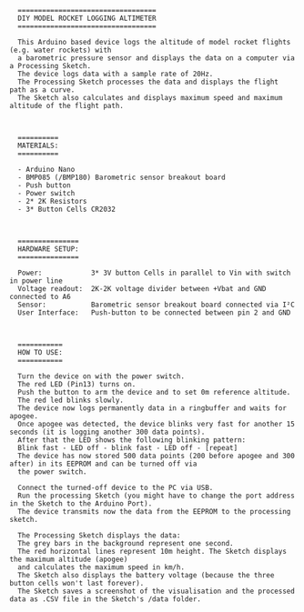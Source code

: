  
      ==================================
      DIY MODEL ROCKET LOGGING ALTIMETER
      ==================================
      
      This Arduino based device logs the altitude of model rocket flights (e.g. water rockets) with 
      a barometric pressure sensor and displays the data on a computer via a Processing Sketch. 
      The device logs data with a sample rate of 20Hz. 
      The Processing Sketch processes the data and displays the flight path as a curve. 
      The Sketch also calculates and displays maximum speed and maximum altitude of the flight path.
      
      
     
      ==========
      MATERIALS:
      ==========
      
      - Arduino Nano
      - BMP085 (/BMP180) Barometric sensor breakout board 
      - Push button
      - Power switch
      - 2* 2K Resistors
      - 3* Button Cells CR2032
      
      
      
      ===============
      HARDWARE SETUP:
      ===============
      
      Power:            3* 3V button Cells in parallel to Vin with switch in power line
      Voltage readout:  2K-2K voltage divider between +Vbat and GND connected to A6
      Sensor:           Barometric sensor breakout board connected via I²C
      User Interface:   Push-button to be connected between pin 2 and GND
      
      
      
      ===========
      HOW TO USE:
      ===========
      
      Turn the device on with the power switch. 
      The red LED (Pin13) turns on. 
      Push the button to arm the device and to set 0m reference altitude.
      The red led blinks slowly.
      The device now logs permanently data in a ringbuffer and waits for apogee.
      Once apogee was detected, the device blinks very fast for another 15 seconds (it is logging another 300 data points).
      After that the LED shows the following blinking pattern:
      Blink fast - LED off - blink fast - LED off - [repeat]
      The device has now stored 500 data points (200 before apogee and 300 after) in its EEPROM and can be turned off via 
      the power switch.
      
      Connect the turned-off device to the PC via USB.
      Run the processing Sketch (you might have to change the port address in the Sketch to the Arduino Port).
      The device transmits now the data from the EEPROM to the processing sketch.
      
      The Processing Sketch displays the data: 
      The grey bars in the background represent one second. 
      The red horizontal lines represent 10m height. The Sketch displays the maximum altitude (apogee)
      and calculates the maximum speed in km/h.
      The Sketch also displays the battery voltage (because the three button cells won't last forever).
      The Sketch saves a screenshot of the visualisation and the processed data as .CSV file in the Sketch's /data folder.
   
